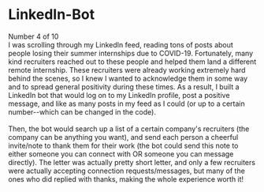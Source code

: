 # LinkedIn-Bot
Number 4 of 10
\
I was scrolling through my LinkedIn feed, reading tons of posts about people losing their summer internships due to COVID-19. Fortunately, many kind recruiters reached out to these people and helped them land a different remote internship. These recruiters were already working extremely hard behind the scenes, so I knew I wanted to acknowledge them in some way and to spread general positivity during these times. As a result, I built a LinkedIn bot that would log on to my LinkedIn profile, post a positive message, and like as many posts in my feed as I could (or up to a certain number--which can be changed in the code). 
\
\
Then, the bot would search up a list of a certain company's recruiters (the company can be anything you want), and send each person a cheerful invite/note to thank them for their work (the bot could send this note to either someone you can connect with OR someone you can message directly). The letter was actually pretty short letter, and only a few recruiters were actually accepting connection requests/messages, but many of the ones who did replied with thanks, making the whole experience worth it!
